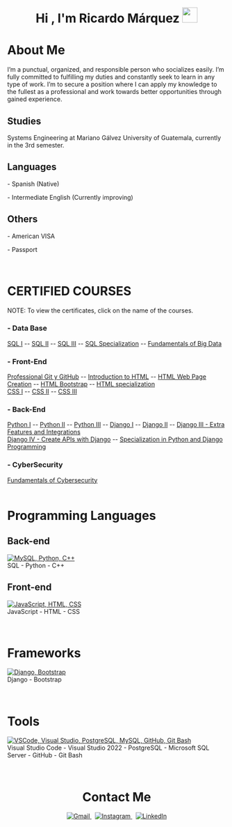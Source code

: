<h1 align="center"><b>Hi , I'm Ricardo Márquez </b><img src="https://media.giphy.com/media/hvRJCLFzcasrR4ia7z/giphy.gif" width="35"></h1>

<h1>About Me</h1>
<p>I’m a punctual, organized, and responsible person who socializes easily. I’m fully committed to fulfilling my duties and constantly seek to learn in any type of work.
  I’m to secure a position where I can apply my knowledge to the fullest as a professional and work towards better opportunities through gained experience.</p>


<h2>Studies</h2>
<p>Systems Engineering at Mariano Gálvez University of Guatemala, currently in the 3rd semester.</p>


<h2>Languages</h2>
<p>- Spanish (Native)</p>
<p>- Intermediate English (Currently improving)</p>

<h2>Others</h2>
<p>- American VISA</p>
<p>- Passport</p>




<br>
<h1>CERTIFIED COURSES</h1> 
<p>NOTE: To view the certificates, click on the name of the courses.</p>

<h3>- Data Base</h3>
<a href="https://drive.google.com/file/d/1ZNH5v2GFH0QtOWSqQIvPTvviOonQds2m/view?usp=drive_link">SQL I</a> -- <a href="https://drive.google.com/file/d/1vaFbFbYmBw4bxZrrR891E5imJAw6Ofvq/view?usp=drive_link">SQL II</a> -- <a href="https://drive.google.com/file/d/1L4f4SsI0hs1KrkNNK7TH6I3A0QLRe9H_/view?usp=drive_link">SQL III</a> -- <a href="https://drive.google.com/file/d/1EmcBpkiY7FVbNyKvI7wIKleb_vi5rf1i/view?usp=drive_link">SQL Specialization</a> -- <a href="https://drive.google.com/file/d/1tHM2iISE-dfLa-XCW__OMvkRZ3iFsUdR/view?usp=drive_link">Fundamentals of Big Data</a> 

<h3>- Front-End</h3>
<a href="https://drive.google.com/file/d/1uY63qecxZSj4E4yu5de40NSaEqqYgvP6/view?usp=sharing">Professional Git y GitHub</a> -- <a href="https://drive.google.com/file/d/1Dz8zDsNEc82bCABxD37H51SQxxkUwlGa/view?usp=sharing">Introduction to HTML</a> -- <a href="https://drive.google.com/file/d/1mQKmAaqyMuWNCNfjRyo78RbnTnb_M3Na/view?usp=drive_link">HTML Web Page Creation</a> -- <a href="https://drive.google.com/file/d/1lqJSZFDwF-zR2eYWFX-15eaitJ_IjuAO/view?usp=sharing">HTML Bootstrap</a> -- <a href="https://drive.google.com/file/d/1olp69tNpmsThp1jYAwlGtkH7RK8UJw7Y/view?usp=drive_link">HTML specialization</a> <br>
<a href="https://drive.google.com/file/d/1n6NFoOWCD1-KR9CKrMIR6mZzzH22oO6M/view?usp=sharing">CSS I</a> -- <a href="https://drive.google.com/file/d/1wrUx2PUaaAvJVFoqKpciKTjWEqMMZzE7/view?usp=sharing">CSS II</a> -- <a href="https://drive.google.com/file/d/17KCbd2kqB9KDImicItWss-_b4Ofj6DKM/view?usp=sharing">CSS III</a> 

<h3>- Back-End</h3>
<a href="https://drive.google.com/file/d/1m0l9o1js7_0-DROjBDNEpbKfblSphlxT/view?usp=sharing">Python I</a> -- <a href="https://drive.google.com/file/d/1vdT1SxC4KDrBk5DGiZQQcM4oCw8i_It-/view?usp=drive_link">Python II</a> -- <a href="https://drive.google.com/file/d/19rmhLLUlQ37-UTfexlef1fnLyGRruvbD/view?usp=drive_link">Python III</a> -- <a href="https://drive.google.com/file/d/1jh4hWetx7ZX6Ap8Cs-oUh3IX_D5EH3yK/view?usp=sharing">Django I</a> -- <a href="https://drive.google.com/file/d/1XwvSxKHcBvvCAFCFhFYh_laUcRWAflQo/view?usp=sharing">Django II</a> -- <a href="https://drive.google.com/file/d/19Z8ndil-1GqXIjIF9eBkv3jlJddvEVZp/view?usp=drive_link">Django III - Extra Features and Integrations</a> <br>
<a href="https://drive.google.com/file/d/1g6ecd4m8twx00oYqDTaiQ2CuH9JyCnyz/view?usp=sharing">Django IV - Create APIs with Django</a> -- <a href="https://drive.google.com/file/d/1kzr802v823SxCtQfgsufo4qIB6OrY_Tg/view?usp=sharing">Specialization in Python and Django Programming</a> 

<h3>- CyberSecurity</h3>
<a href="https://drive.google.com/file/d/1v5Yfz8qohjC9cU9o03xhlJM1yTKqnf0b/view?usp=drive_link">Fundamentals of Cybersecurity</a>

<br>
<br>
<h1>Programming Languages</h1>
<h2>Back-end</h2>
<p>
  <a href="https://skillicons.dev">
    <img src="https://skillicons.dev/icons?i=mysql,py,cpp" alt="MySQL, Python, C++" />
  </a>
  <br />
  SQL - Python - C++
</p>

<h2>Front-end</h2>
<p>
  <a href="https://skillicons.dev">
    <img src="https://skillicons.dev/icons?i=js,html,css" alt="JavaScript, HTML, CSS" />
  </a>
  <br />
  JavaScript - HTML - CSS
</p>
<br>
<h1>Frameworks</h1>
<p>
  <a href="https://skillicons.dev">
    <img src="https://skillicons.dev/icons?i=django,bootstrap" alt="Django, Bootstrap" />
  </a>
  <br />
  Django - Bootstrap
</p>
<br>
<h1>Tools</h1>
<p>
  <a href="https://skillicons.dev">
    <img src="https://skillicons.dev/icons?i=vscode,visualstudio,postgresql,mysql,github,bash" alt="VSCode, Visual Studio, PostgreSQL, MySQL, GitHub, Git Bash" />
  </a>
  <br />
  Visual Studio Code - Visual Studio 2022 - PostgreSQL - Microsoft SQL Server - GitHub - Git Bash
</p>
<br>

<h1 align="center">Contact Me</h1>

<p align="center">
  <a href="mailto:josemarquez21garcia@gmail.com">
    <img src="https://img.shields.io/badge/-josemarquez21garcia@gmail.com-c14438?style=flat&logo=Gmail&logoColor=white" alt="Gmail" />
  </a>
  &nbsp;
  <a href="https://instagram.com/mar_quez_g" target="_blank">
    <img src="https://img.shields.io/badge/-@mar__quez__g-purple?style=flat&logo=instagram&logoColor=white" alt="Instagram" />
  </a>
  &nbsp;
  <a href="www.linkedin.com/in/ricardo-márquez-garcía-68ab10299" target="_blank">
    <img src="https://img.shields.io/badge/-LinkedIn-blue?style=flat&logo=linkedin&logoColor=white" alt="LinkedIn" />
  </a>
</p>
